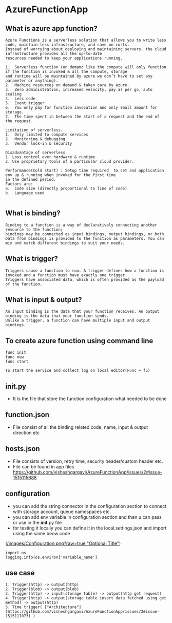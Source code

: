# AzureFunctionApp

## What is azure app function?
```hcl
Azure Functions is a serverless solution that allows you to write less code, maintain less infrastructure, and save on costs. 
Instead of worrying about deploying and maintaining servers, the cloud infrastructure provides all the up-to-date 
resources needed to keep your applications running.

1.	Serverless function (on demand like the compute will only function if the function is invoked & all the compute, storage 
and runtime will be maintained by azure we don’t have to set any parameter or anything).
2.	Machine resources on demand & taken care by azure.
3.	Zero administration, increased velocity, pay as per go, auto scaling
4.	Less code
5.	Event trigger
6.	You only pay for function invocation and only small amount for storage.
7.	The time spent in between the start of a request and the end of the request.

Limitation of serverless.
1.	Only limited to compute services
2.	Monitoring & debugging
3.	Vendor lock-in & security

Disadvantage of serverless
1. Loss control over hardware & runtime
2. Use proprietary tools of a particular cloud provider.

Performance(Cold start) : Setup time required  to set and application env up & running when invoked for the first time 
in the defined period.
Factors are:
a.	Code size (directly proportional to line of code)
b.	Language used


```

## What is binding?
```hcl
Binding to a function is a way of declaratively connecting another resource to the function; 
bindings may be connected as input bindings, output bindings, or both. 
Data from bindings is provided to the function as parameters. You can mix and match different bindings to suit your needs.
```

## What is trigger?
```hcl
Triggers cause a function to run. A trigger defines how a function is invoked and a function must have exactly one trigger. 
Triggers have associated data, which is often provided as the payload of the function.
```

## What is input & output?
```hcl
An input binding is the data that your function receives. An output binding is the data that your function sends. 
Unlike a trigger, a function can have multiple input and output bindings.
```

## To create azure function using command line

```hcl
func init
func new
func start

To start the service and collect log on local editor(Func + f5)
```

## __init__.py
- It is the file that store the function configuration what needed to be done

## function.json
- File consist of all the binding related code, name, input & output direction etc

## hosts.json
- File consists of version, retry time, security header/custom header etc.
- File can be found in app files
https://github.com/visheshgargavi/AzureFunctionApp/issues/2#issue-1515115688

## configuration
- you can add the string connector in the configuration section to connect with storage account, queue namespaces etc.
- you can add env variable in configuration section and then u can pass or use in the __init__.py file
- for testing it locally you can define it in the local.settings.json and import using the same beow code

([/images/Configuration.png?raw=true "Optional Title"](https://github.com/visheshgargavi/AzureFunctionApp/issues/1#issue-1515111262))
```hcl
import os
logging.info(os.environ['variable_name']
```

## use case
```hcl
1. Trigger(http) -> output(http)
2. Trigger(blob) -> output(blob)
3. Trigger(http) -> input(storage table) -> output(http get request)
4. Trigger(http) -> output(storage table insert data fetched using get method) -> output(http)
5. Time trigger( ["Architecture"](https://github.com/visheshgargavi/AzureFunctionApp/issues/3#issue-1515117073) )
```
